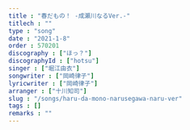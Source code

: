 ```yaml
---
title : "春だもの！ -成瀬川なるVer.-"
titlech : ""
type : "song"
date : "2021-1-8"
order : 570201
discography : ["ほっ？"]
discographyId : ["hotsu"]
singer : ["堀江由衣"]
songwriter : ["岡崎律子"]
lyricwriter : ["岡崎律子"]
arranger : ["十川知司"]
slug : "/songs/haru-da-mono-narusegawa-naru-ver"
tags : []
remarks : ""
---
```


